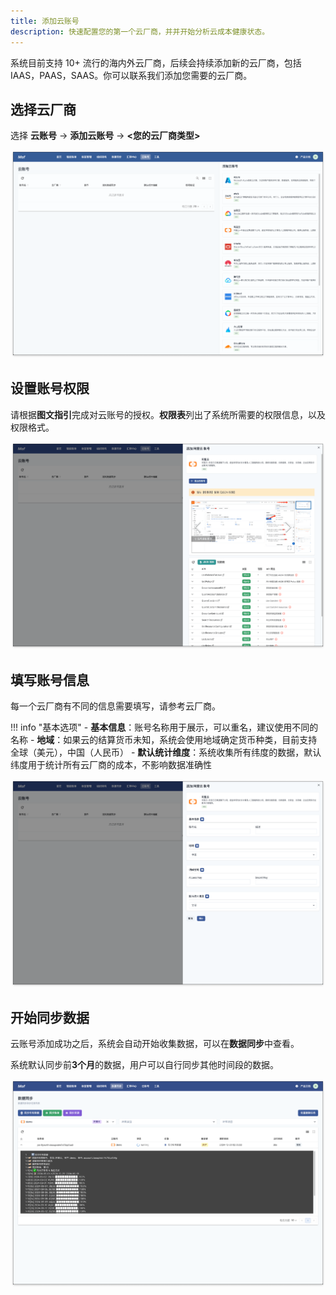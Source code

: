 ```yaml
---
title: 添加云账号
description: 快速配置您的第一个云厂商，并并开始分析云成本健康状态。 
---
```


系统目前支持 10+ 流行的海内外云厂商，后续会持续添加新的云厂商，包括 IAAS，PAAS，SAAS。你可以联系我们添加您需要的云厂商。

## 选择云厂商
选择 **云账号** -> **添加云账号** -> **<您的云厂商类型>**

![选择云厂商](assets/choose.png)

## 设置账号权限
请根据**图文指引**完成对云账号的授权。**权限表**列出了系统所需要的权限信息，以及权限格式。

![设置权限](assets/set-policy.png)

## 填写账号信息
每一个云厂商有不同的信息需要填写，请参考云厂商。

!!! info "基本选项"
    - **基本信息**：账号名称用于展示，可以重名，建议使用不同的名称
    - **地域**：如果云的结算货币未知，系统会使用地域确定货币种类，目前支持全球（美元），中国（人民币）
    - **默认统计维度**：系统收集所有纬度的数据，默认纬度用于统计所有云厂商的成本，不影响数据准确性

![填写密钥信息](assets/fill.png)

## 开始同步数据
云账号添加成功之后，系统会自动开始收集数据，可以在**数据同步**中查看。

系统默认同步前**3个月**的数据，用户可以自行同步其他时间段的数据。

![开始同步数据](assets/sync/sync.png)
